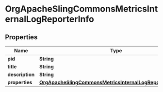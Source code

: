 

# OrgApacheSlingCommonsMetricsInternalLogReporterInfo

## Properties

Name | Type | Description | Notes
------------ | ------------- | ------------- | -------------
**pid** | **String** |  |  [optional]
**title** | **String** |  |  [optional]
**description** | **String** |  |  [optional]
**properties** | [**OrgApacheSlingCommonsMetricsInternalLogReporterProperties**](OrgApacheSlingCommonsMetricsInternalLogReporterProperties.md) |  |  [optional]



